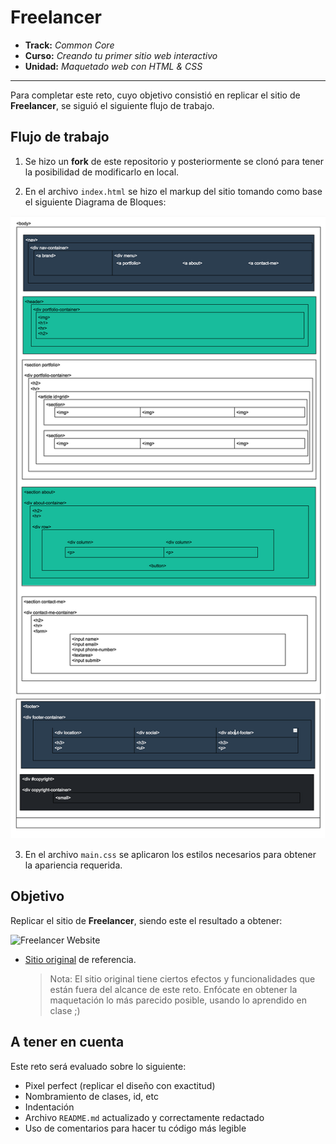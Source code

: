 # Freelancer

* **Track:** _Common Core_
* **Curso:** _Creando tu primer sitio web interactivo_
* **Unidad:** _Maquetado web con HTML & CSS_

***

Para completar este reto, cuyo objetivo consistió en replicar el sitio de **Freelancer**, se siguió el siguiente flujo de trabajo.

## Flujo de trabajo

1. Se hizo un **fork** de este repositorio y posteriormente se clonó para tener la posibilidad de modificarlo en local.

2. En el archivo `index.html` se hizo el markup del sitio tomando como base el siguiente Diagrama de Bloques:

![Markup for Freelancer site](assets/images/freelancer-blocks-flow.png)

3. En el archivo `main.css` se aplicaron los estilos necesarios para obtener la apariencia requerida.

## Objetivo

Replicar el sitio de **Freelancer**, siendo este el resultado
a obtener:

![Freelancer Website](docs/fullpage.png)

* [Sitio original](https://blackrockdigital.github.io/startbootstrap-freelancer/)
  de referencia.

  > Nota: El sitio original tiene ciertos efectos y funcionalidades que
están fuera del alcance de este reto. Enfócate en obtener la maquetación
lo más parecido posible, usando lo aprendido en clase ;)

## A tener en cuenta

Este reto será evaluado sobre lo siguiente:

* Pixel perfect (replicar el diseño con exactitud)
* Nombramiento de clases, id, etc
* Indentación
* Archivo `README.md` actualizado y correctamente redactado
* Uso de comentarios para hacer tu código más legible
